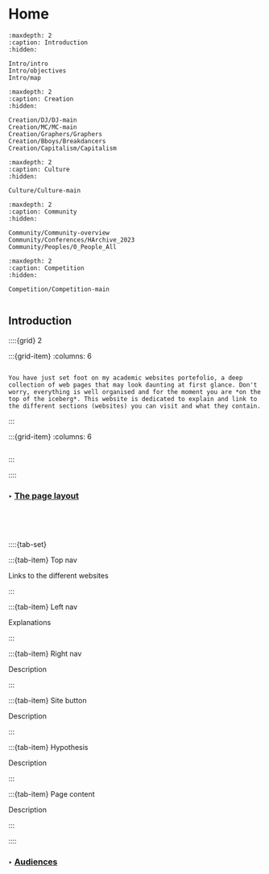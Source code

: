# Home

```{toctree}
:maxdepth: 2
:caption: Introduction
:hidden:

Intro/intro
Intro/objectives
Intro/map
```

```{toctree}
:maxdepth: 2
:caption: Creation
:hidden:

Creation/DJ/DJ-main
Creation/MC/MC-main
Creation/Graphers/Graphers
Creation/Bboys/Breakdancers
Creation/Capitalism/Capitalism

```

```{toctree}
:maxdepth: 2
:caption: Culture
:hidden:

Culture/Culture-main

```


```{toctree}
:maxdepth: 2
:caption: Community
:hidden:

Community/Community-overview
Community/Conferences/HArchive_2023
Community/Peoples/0_People_All

```

```{toctree}
:maxdepth: 2
:caption: Competition
:hidden:

Competition/Competition-main


```

## Introduction

::::{grid} 2

:::{grid-item}
:columns: 6

```{epigraph} 

You have just set foot on my academic websites portefolio, a deep collection of web pages that may look daunting at first glance. Don't worry, everything is well organised and for the moment you are *on the top of the iceberg*. This website is dedicated to explain and link to the different sections (websites) you can visit and what they contain.

```
:::

:::{grid-item}
:columns: 6

```{image} Docs/Iceberg.png

```

:::

::::

### <strong> &#x2023; <u> The page layout </u></strong>  

```{image} Docs/Page_layout_index.png

```

<br>
<br>

::::{tab-set} 

:::{tab-item} Top nav

Links to the different websites

:::

:::{tab-item} Left nav

Explanations

:::

:::{tab-item} Right nav

Description


:::

:::{tab-item} Site button

Description

:::


:::{tab-item} Hypothesis 

Description


:::

:::{tab-item} Page content

Description


:::

::::


### <strong> &#x2023; <u>  Audiences </u></strong>





